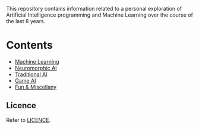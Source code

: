 This repository contains information related to a personal exploration of Artificial Intelligence programming and Machine Learning over the course of the last 8 years.

# Contents

* [Machine Learning](./machine_learning/)
* [Neuromorphic AI](./neuromorphic_ai/)
* [Traditional AI](./traditional_ai/)
* [Game AI](./game_ai/)
* [Fun & Miscellany](./fun)

## Licence

Refer to [LICENCE](./LICENCE).
